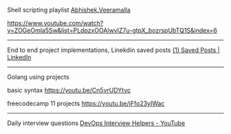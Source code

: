
Shell scripting playlist [Abhishek.Veeramalla](https://www.youtube.com/@AbhishekVeeramalla)

https://www.youtube.com/watch?v=ZOGeOmla5Sw&list=PLdpzxOOAlwvIZ7u-gtpX_bozrspUbTQ1S&index=6

---


End to end project implementations, Linekdin saved posts
[(1) Saved Posts | LinkedIn](https://www.linkedin.com/my-items/saved-posts/)


---

Golang using projects

basic syntax
https://youtu.be/Cn5vrUDYtyc

freecodecamp 11 projects
https://youtu.be/jFfo23yIWac


---

Daily interview questions
[DevOps Interview Helpers - YouTube](https://www.youtube.com/playlist?list=PLRmSE-IsokP0U5VUCCUOsYPQ4OV2wCMtT)


